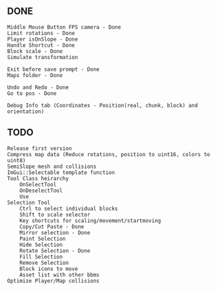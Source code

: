 
## DONE
    Middle Mouse Button FPS camera - Done
    Limit rotations - Done
    Player isOnSlope - Done
    Handle Shortcut - Done
    Block scale - Done
    Simulate transformation

    Exit before save prompt - Done
    Maps folder - Done
    
    Undo and Redo - Done
    Go to pos - Done

    Debug Info tab (Coordinates - Position(real, chunk, block) and orientation)

## TODO
    Release first version
    Compress map data (Reduce rotations, position to uint16, colors to uint8)
    SemiSlope mesh and collisions
    ImGui::Selectable template function
    Tool Class heirarchy
        OnSelectTool
        OnDeselectTool
        Use
    Selection Tool
        Ctrl to select individual blocks
        Shift to scale selector
        Key shortcuts for scaling/movement/startmoving
        Copy/Cut Paste - Done
        Mirror selection - Done
        Paint Selection
        Hide Selection
        Rotate Selection - Done
        Fill Selection
        Remove Selection 
        Block icons to move
        Asset list with other bbms
    Optimize Player/Map collisions